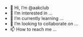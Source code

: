 - 👋 Hi, I’m @aakclub
- 👀 I’m interested in ...
- 🌱 I’m currently learning ...
- 💞️ I’m looking to collaborate on ...
- 📫 How to reach me ...

<!---
aakclub/aakclub is a ✨ special ✨ repository because its `README.md` (this file) appears on your GitHub profile.
You can click the Preview link to take a look at your changes.
--->
